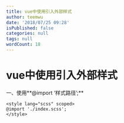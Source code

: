 ```yaml
---
title: vue中使用引入外部样式
author: teemwu
date: '2018/07/25 09:28'
isPublished: false
categories: null
tags: null
wordCount: 18
---
```


# vue中使用引入外部样式

一、使用**@import ‘样式路径’;**

```
<style lang="scss" scoped>
@import './index.scss';
</style>


```
